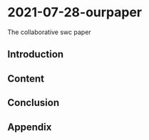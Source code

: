 # 2021-07-28-ourpaper
The collaborative swc paper
## Introduction

## Content

## Conclusion

## Appendix
